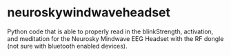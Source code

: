 # neuroskywindwaveheadset
Python code that is able to properly read in the blinkStrength, activation, and meditation for the Neurosky Mindwave EEG Headset with the RF dongle (not sure with bluetooth enabled devices).

